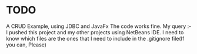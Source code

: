 # TODO
A CRUD Example, using JDBC and JavaFx
The code works fine.
My query :- I pushed this project and my other projects using NetBeans IDE. 
I need to know which files are the ones that I need to include in the .gitignore file(If you can, Please)
